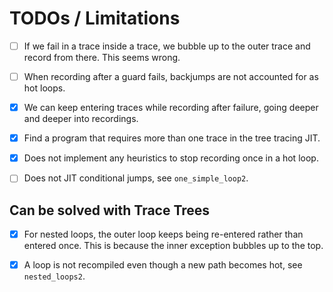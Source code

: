 # TODOs / Limitations

- [ ] If we fail in a trace inside a trace, we bubble up to the outer trace and record from there. This seems wrong.

- [ ] When recording after a guard fails, backjumps are not accounted for as hot loops.

- [x] We can keep entering traces while recording after failure, going deeper and deeper into recordings.

- [x] Find a program that requires more than one trace in the tree tracing JIT.

- [x] Does not implement any heuristics to stop recording once in a hot loop.

- [ ] Does not JIT conditional jumps, see `one_simple_loop2`.

## Can be solved with Trace Trees

- [x] For nested loops, the outer loop keeps being re-entered rather than entered once. This is because the inner exception bubbles up to the top.

- [x] A loop is not recompiled even though a new path becomes hot, see `nested_loops2`.
